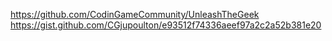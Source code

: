 https://github.com/CodinGameCommunity/UnleashTheGeek
https://gist.github.com/CGjupoulton/e93512f74336aeef97a2c2a52b381e20